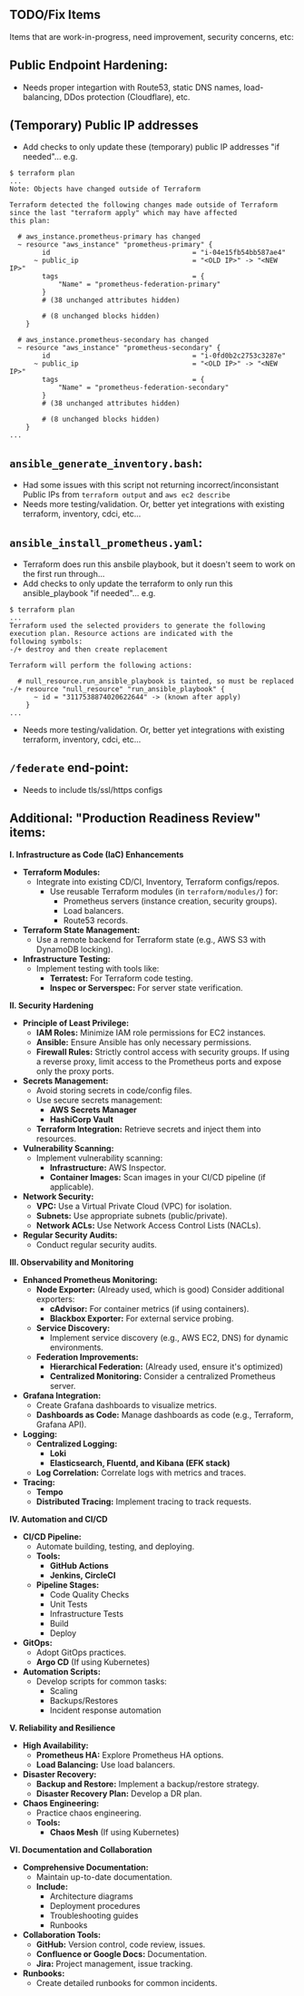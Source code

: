 ## TODO/Fix Items
Items that are work-in-progress, need improvement, security concerns, etc:

## Public Endpoint Hardening:
- Needs proper integartion with Route53, static DNS names, load-balancing, DDos protection (Cloudflare), etc.

## (Temporary) Public IP addresses
- Add checks to only update these (temporary) public IP addresses "if needed"... e.g.
```
$ terraform plan
...
Note: Objects have changed outside of Terraform

Terraform detected the following changes made outside of Terraform since the last "terraform apply" which may have affected
this plan:

  # aws_instance.prometheus-primary has changed
  ~ resource "aws_instance" "prometheus-primary" {
        id                                   = "i-04e15fb54bb587ae4"
      ~ public_ip                            = "<OLD IP>" -> "<NEW IP>"
        tags                                 = {
            "Name" = "prometheus-federation-primary"
        }
        # (38 unchanged attributes hidden)

        # (8 unchanged blocks hidden)
    }

  # aws_instance.prometheus-secondary has changed
  ~ resource "aws_instance" "prometheus-secondary" {
        id                                   = "i-0fd0b2c2753c3287e"
      ~ public_ip                            = "<OLD IP>" -> "<NEW IP>"
        tags                                 = {
            "Name" = "prometheus-federation-secondary"
        }
        # (38 unchanged attributes hidden)

        # (8 unchanged blocks hidden)
    }
...
```
## `ansible_generate_inventory.bash`:
- Had some issues with this script not returning incorrect/inconsistant Public IPs from `terraform output` and `aws ec2 describe`
- Needs more testing/validation.  Or, better yet integrations with existing terraform, inventory, cdci, etc...

## `ansible_install_prometheus.yaml`: 
- Terraform does run this ansbile playbook, but it doesn't seem to work on the first run through...
- Add checks to only update the terraform to only run this ansible_playbook "if needed"... e.g.
```
$ terraform plan
...
Terraform used the selected providers to generate the following execution plan. Resource actions are indicated with the
following symbols:
-/+ destroy and then create replacement

Terraform will perform the following actions:

  # null_resource.run_ansible_playbook is tainted, so must be replaced
-/+ resource "null_resource" "run_ansible_playbook" {
      ~ id = "3117538874020622644" -> (known after apply)
    }
...
```
- Needs more testing/validation.  Or, better yet integrations with existing terraform, inventory, cdci, etc...

## `/federate` end-point:
- Needs to include tls/ssl/https configs

## Additional: "Production Readiness Review" items:

**I. Infrastructure as Code (IaC) Enhancements**

* **Terraform Modules:**
    * Integrate into existing CD/CI, Inventory, Terraform configs/repos.
      * Use reusable Terraform modules (in `terraform/modules/`) for:
          * Prometheus servers (instance creation, security groups).
          * Load balancers.
          * Route53 records.
* **Terraform State Management:**
    * Use a remote backend for Terraform state (e.g., AWS S3 with DynamoDB locking).
* **Infrastructure Testing:**
    * Implement testing with tools like:
        * **Terratest:** For Terraform code testing.
        * **Inspec or Serverspec:** For server state verification.

**II. Security Hardening**

* **Principle of Least Privilege:**
    * **IAM Roles:** Minimize IAM role permissions for EC2 instances.
    * **Ansible:** Ensure Ansible has only necessary permissions.
    * **Firewall Rules:** Strictly control access with security groups. If using a reverse proxy, limit access to the Prometheus ports and expose only the proxy ports.
* **Secrets Management:**
    * Avoid storing secrets in code/config files.
    * Use secure secrets management:
        * **AWS Secrets Manager**
        * **HashiCorp Vault**
    * **Terraform Integration:** Retrieve secrets and inject them into resources.
* **Vulnerability Scanning:**
    * Implement vulnerability scanning:
        * **Infrastructure:** AWS Inspector.
        * **Container Images:** Scan images in your CI/CD pipeline (if applicable).
* **Network Security:**
    * **VPC:** Use a Virtual Private Cloud (VPC) for isolation.
    * **Subnets:** Use appropriate subnets (public/private).
    * **Network ACLs:** Use Network Access Control Lists (NACLs).
* **Regular Security Audits:**
    * Conduct regular security audits.

**III. Observability and Monitoring**

* **Enhanced Prometheus Monitoring:**
    * **Node Exporter:** (Already used, which is good) Consider additional exporters:
        * **cAdvisor:** For container metrics (if using containers).
        * **Blackbox Exporter:** For external service probing.
    * **Service Discovery:**
        * Implement service discovery (e.g., AWS EC2, DNS) for dynamic environments.
    * **Federation Improvements:**
        * **Hierarchical Federation:** (Already used, ensure it's optimized)
        * **Centralized Monitoring:** Consider a centralized Prometheus server.
* **Grafana Integration:**
    * Create Grafana dashboards to visualize metrics.
    * **Dashboards as Code:** Manage dashboards as code (e.g., Terraform, Grafana API).
* **Logging:**
    * **Centralized Logging:**
        * **Loki**
        * **Elasticsearch, Fluentd, and Kibana (EFK stack)**
    * **Log Correlation:** Correlate logs with metrics and traces.
* **Tracing:**
    * **Tempo**
    * **Distributed Tracing:** Implement tracing to track requests.

**IV. Automation and CI/CD**

* **CI/CD Pipeline:**
    * Automate building, testing, and deploying.
    * **Tools:**
        * **GitHub Actions**
        * **Jenkins, CircleCI**
    * **Pipeline Stages:**
        * Code Quality Checks
        * Unit Tests
        * Infrastructure Tests
        * Build
        * Deploy
* **GitOps:**
    * Adopt GitOps practices.
    * **Argo CD** (If using Kubernetes)
* **Automation Scripts:**
    * Develop scripts for common tasks:
        * Scaling
        * Backups/Restores
        * Incident response automation

**V. Reliability and Resilience**

* **High Availability:**
    * **Prometheus HA:** Explore Prometheus HA options.
    * **Load Balancing:** Use load balancers.
* **Disaster Recovery:**
    * **Backup and Restore:** Implement a backup/restore strategy.
    * **Disaster Recovery Plan:** Develop a DR plan.
* **Chaos Engineering:**
    * Practice chaos engineering.
    * **Tools:**
        * **Chaos Mesh** (If using Kubernetes)

**VI. Documentation and Collaboration**

* **Comprehensive Documentation:**
    * Maintain up-to-date documentation.
    * **Include:**
        * Architecture diagrams
        * Deployment procedures
        * Troubleshooting guides
        * Runbooks
* **Collaboration Tools:**
    * **GitHub:** Version control, code review, issues.
    * **Confluence or Google Docs:** Documentation.
    * **Jira:** Project management, issue tracking.
* **Runbooks:**
    * Create detailed runbooks for common incidents.

